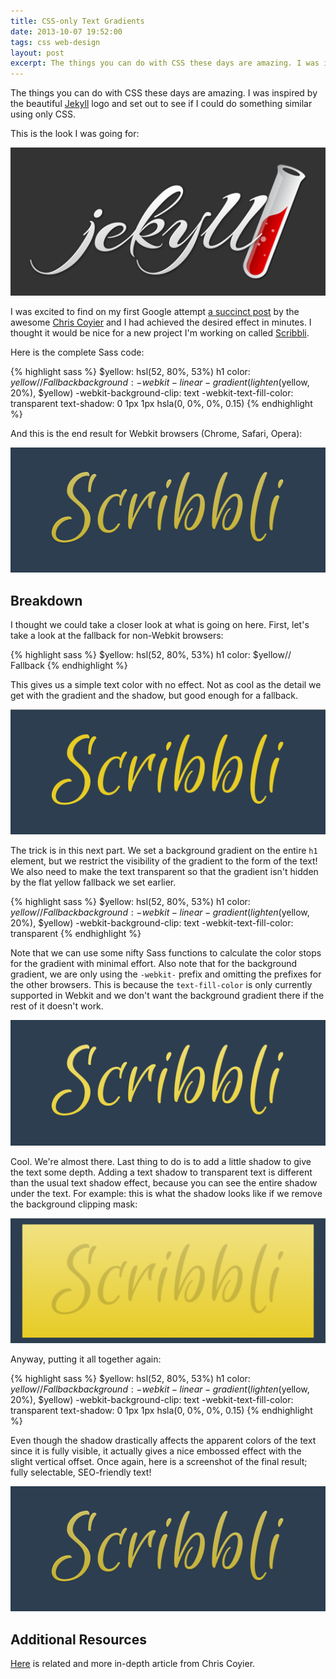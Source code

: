 ```yaml
---
title: CSS-only Text Gradients
date: 2013-10-07 19:52:00
tags: css web-design
layout: post
excerpt: The things you can do with CSS these days are amazing. I was inspired by the beautiful Jekyll logo and set out to see if I could do something similar using only CSS.
---
```


The things you can do with CSS these days are amazing. I was inspired by the beautiful [Jekyll](http://jekyllrb.com/) logo and set out to see if I could do something similar using only CSS.

This is the look I was going for:

![Jekyll Logo](/blog/images/jekyll-logo.png)

I was excited to find on my first Google attempt [a succinct post](http://css-tricks.com/snippets/css/gradient-text/) by the awesome [Chris Coyier](http://chriscoyier.net/) and I had achieved the desired effect in minutes. I thought it would be nice for a new project I'm working on called [Scribbli](http://scribb.li/).</p>

Here is the complete Sass code:

{% highlight sass %}
$yellow: hsl(52, 80%, 53%)
h1
  color: $yellow// Fallback
  background: -webkit-linear-gradient(lighten($yellow, 20%), $yellow)
  -webkit-background-clip: text
  -webkit-text-fill-color: transparent
  text-shadow: 0 1px 1px hsla(0, 0%, 0%, 0.15)
{% endhighlight %}

And this is the end result for Webkit browsers (Chrome, Safari, Opera):

![End Result](/blog/images/scribbli-logo-final.png)

## Breakdown

I thought we could take a closer look at what is going on here. First, let's take a look at the fallback for non-Webkit browsers:

{% highlight sass %}
$yellow: hsl(52, 80%, 53%)
h1
  color: $yellow// Fallback
{% endhighlight %}

This gives us a simple text color with no effect. Not as cool as the detail we get with the gradient and the shadow, but good enough for a fallback.

![Fallback](/blog/images/scribbli-logo-fallback.png)

The trick is in this next part. We set a background gradient on the entire `h1` element, but we restrict the visibility of the gradient to the form of the text! We also need to make the text transparent so that the gradient isn't hidden by the flat yellow fallback we set earlier.

{% highlight sass %}
$yellow: hsl(52, 80%, 53%)
h1
  color: $yellow// Fallback
  background: -webkit-linear-gradient(lighten($yellow, 20%), $yellow)
  -webkit-background-clip: text
  -webkit-text-fill-color: transparent
{% endhighlight %}

Note that we can use some nifty Sass functions to calculate the color stops for the gradient with minimal effort. Also note that for the background gradient, we are only using the `-webkit-` prefix and omitting the prefixes for the other browsers. This is because the `text-fill-color` is only currently supported in Webkit and we don't want the background gradient there if the rest of it doesn't work.

![Clipped Gradient Background](/blog/images/scribbli-logo-clipped-gradient.png)

Cool. We're almost there. Last thing to do is to add a little shadow to give the text some depth. Adding a text shadow to transparent text is different than the usual text shadow effect, because you can see the entire shadow under the text. For example: this is what the shadow looks like if we remove the background clipping mask:

![Transparent Text Shadow](/blog/images/scribbli-logo-shadow.png)

Anyway, putting it all together again:

{% highlight sass %}
$yellow: hsl(52, 80%, 53%)
h1
  color: $yellow// Fallback
  background: -webkit-linear-gradient(lighten($yellow, 20%), $yellow)
  -webkit-background-clip: text
  -webkit-text-fill-color: transparent
  text-shadow: 0 1px 1px hsla(0, 0%, 0%, 0.15)
{% endhighlight %}

Even though the shadow drastically affects the apparent colors of the text since it is fully visible, it actually gives a nice embossed effect with the slight vertical offset. Once again, here is a screenshot of the final result; fully selectable, SEO-friendly text!

![End Result](/blog/images/scribbli-logo-final.png)

## Additional Resources

[Here](http://css-tricks.com/image-under-text/) is related and more in-depth article from Chris Coyier.
